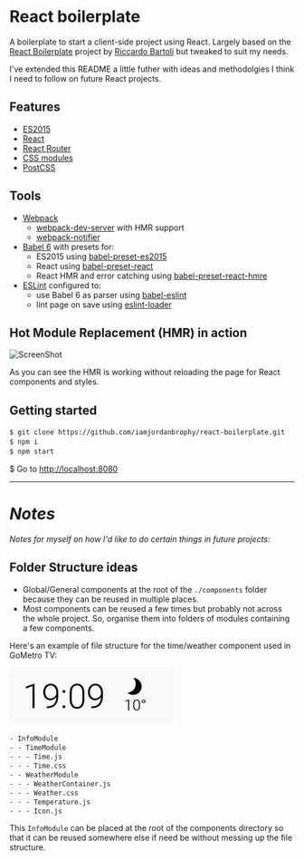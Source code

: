# React boilerplate
A boilerplate to start a client-side project using React. Largely based on the [React Boilerplate](https://github.com/rbartoli/react-boilerplate) project by [Riccardo Bartoli](http://rblab.com) but tweaked to suit my needs. 

I've extended this README  a little futher with ideas and methodolgies I think I need to follow on future React projects.

## Features
- [ES2015](https://babeljs.io/docs/learn-es2015)
- [React](https://github.com/facebook/react)
- [React Router](https://github.com/reactjs/react-router)
- [CSS modules](https://github.com/css-modules/css-modules)
- [PostCSS](http://postcss.org)

## Tools
- [Webpack](https://github.com/webpack/webpack)
    - [webpack-dev-server](https://github.com/webpack/webpack-dev-server) with HMR support
    - [webpack-notifier](https://github.com/Turbo87/webpack-notifier)
- [Babel 6](https://github.com/babel/babel) with presets for:
    - ES2015 using [babel-preset-es2015](https://github.com/babel/babel/tree/master/packages/babel-preset-es2015)
    - React using [babel-preset-react](https://github.com/babel/babel/tree/master/packages/babel-preset-react)
    - React HMR and error catching using [babel-preset-react-hmre](https://github.com/babel/babel/tree/master/packages/babel-preset-react-hmre)
- [ESLint](https://github.com/eslint/eslint) configured to:
    - use Babel 6 as parser using [babel-eslint](https://github.com/babel/babel-eslint)
    - lint page on save using [eslint-loader](https://github.com/MoOx/eslint-loader)

## Hot Module Replacement (HMR) in action
![ScreenShot](https://cloud.githubusercontent.com/assets/983189/12616751/91833172-c504-11e5-87e9-f36efbd1d17c.gif)

As you can see the HMR is working without reloading the page for React components and styles.

## Getting started
```bash
$ git clone https://github.com/iamjordanbrophy/react-boilerplate.git
$ npm i
$ npm start
```
$ Go to [http://localhost:8080](http://localhost:8080)

---

# *Notes*
*Notes for myself on how I'd like to do certain things in future projects:*

## Folder Structure ideas

- Global/General components at the root of the `./components` folder because they can be reused in multiple places.
- Most components can be reused a few times but probably not across the whole project. So, organise them into folders of modules containing a few components.

Here's an example of file  structure for the time/weather component used in GoMetro TV:

![example picture](src/TV-weather.png)
```
- InfoModule
- - TimeModule
- - - Time.js
- - - Time.css
- - WeatherModule
- - - WeatherContainer.js
- - - Weather.css
- - - Temperature.js
- - - Icon.js
```

This `InfoModule` can be placed at the root of the components directory so that it can be reused somewhere else if need be without messing up the file structure.

